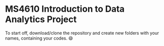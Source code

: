 # MS4610 Introduction to Data Analytics Project

To start off, download/clone the repository and create new folders with your names, containing your codes. :smile:
